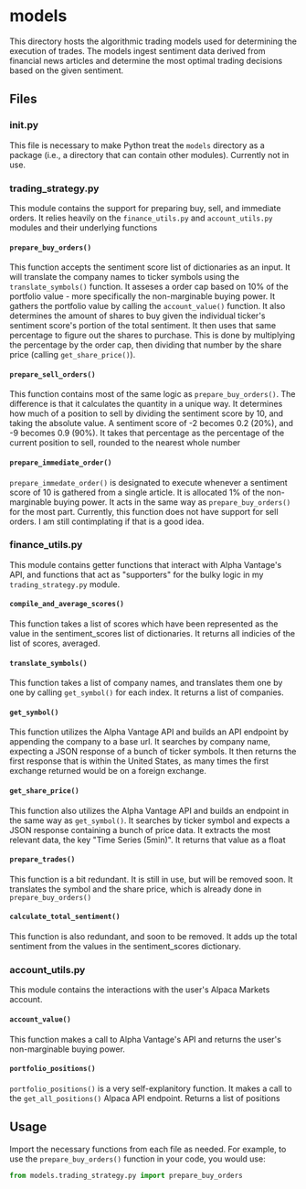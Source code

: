 # models

This directory hosts the algorithmic trading models used for determining the execution of trades. The models ingest sentiment data derived from financial news articles and determine the most optimal trading decisions based on the given sentiment.

## Files

### __init__.py

This file is necessary to make Python treat the `models` directory as a package (i.e., a directory that can contain other modules). Currently not in use.

### trading_strategy.py
This module contains the support for preparing buy, sell, and immediate orders. It relies heavily on the `finance_utils.py` and `account_utils.py` modules and their underlying functions

#### `prepare_buy_orders()`
This function accepts the sentiment score list of dictionaries as an input. It will translate the company names to ticker symbols using the `translate_symbols()` function. It asseses a order cap based on 10% of the portfolio value - more specifically the non-marginable buying power. It gathers the portfolio value by calling the `account_value()` function. It also determines the amount of shares to buy given the individual ticker's sentiment score's portion of the total sentiment. It then uses that same percentage to figure out the shares to purchase. This is done by multiplying the percentage by the order cap, then dividing that number by the share price (calling `get_share_price()`).

#### `prepare_sell_orders()`
This function contains most of the same logic as `prepare_buy_orders()`. The difference is that it calculates the quantity in a unique way. It determines how much of a position to sell by dividing the sentiment score by 10, and taking the absolute value. A sentiment score of -2 becomes 0.2 (20%), and -9 becomes 0.9 (90%). It takes that percentage as the percentage of the current position to sell, rounded to the nearest whole number

#### `prepare_immediate_order()` 
`prepare_immedate_order()` is designated to execute whenever a sentiment score of 10 is gathered from a single article. It is allocated 1% of the non-marginable buying power. It acts in the same way as `prepare_buy_orders()` for the most part. Currently, this function does not have support for sell orders. I am still contimplating if that is a good idea.

### finance_utils.py
This module contains getter functions that interact with Alpha Vantage's API, and functions that act as "supporters" for the bulky logic in my `trading_strategy.py` module. 

#### `compile_and_average_scores()`
This function takes a list of scores which have been represented as the value in the sentiment_scores list of dictionaries. It returns all indicies of the list of scores, averaged.

#### `translate_symbols()`
This function takes a list of company names, and translates them one by one by calling `get_symbol()` for each index. It returns a list of companies.

#### `get_symbol()`
This function utilizes the Alpha Vantage API and builds an API endpoint by appending the company to a base url. It searches by company name, expecting a JSON response of a bunch of ticker symbols. It then returns the first response that is within the United States, as many times the first exchange returned would be on a foreign exchange.

#### `get_share_price()`
This function also utilizes the Alpha Vantage API and builds an endpoint in the same way as `get_symbol()`. It searches by ticker symbol and expects a JSON response containing a bunch of price data. It extracts the most relevant data, the key "Time Series (5min)". It returns that value as a float

#### `prepare_trades()`
This function is a bit redundant. It is still in use, but will be removed soon. It translates the symbol and the share price, which is already done in `prepare_buy_orders()`

#### `calculate_total_sentiment()`
This function is also redundant, and soon to be removed. It adds up the total sentiment from the values in the sentiment_scores dictionary. 


### account_utils.py
This module contains the interactions with the user's Alpaca Markets account.

#### `account_value()`
This function makes a call to Alpha Vantage's API and returns the user's non-marginable buying power.

#### `portfolio_positions()`
`portfolio_positions()` is a very self-explanitory function. It makes a call to the `get_all_positions()` Alpaca API endpoint. Returns a list of positions


## Usage
Import the necessary functions from each file as needed. For example, to use the `prepare_buy_orders()` function in your code, you would use:

```python
from models.trading_strategy.py import prepare_buy_orders